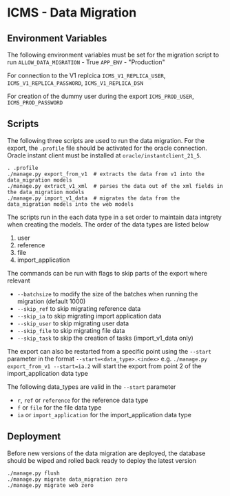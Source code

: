 # ICMS - Data Migration

## Environment Variables

The following environment variables must be set for the migration script to run
`ALLOW_DATA_MIGRATION` - True
`APP_ENV` - "Production"

For connection to the V1 replcica
`ICMS_V1_REPLICA_USER`, `ICMS_V1_REPLICA_PASSWORD`, `ICMS_V1_REPLICA_DSN`

For creation of the dummy user during the export
`ICMS_PROD_USER`, `ICMS_PROD_PASSWORD`


## Scripts

The following three scripts are used to run the data migration. For the export, the `.profile` file should be activated for the oracle connection. Oracle instant client must be installed at `oracle/instantclient_21_5`.

```
. .profile
./manage.py export_from_v1  # extracts the data from v1 into the data_migration models
./manage.py extract_v1_xml  # parses the data out of the xml fields in the data_migration models
./manage.py import_v1_data  # migrates the data from the data_migration models into the web models
```

The scripts run in the each data type in a set order to maintain data intgrety when creating the models. The order of the data types are listed below

1. user
2. reference
3. file
4. import_application

The commands can be run with flags to skip parts of the export where relevant
* `--batchsize` to modify the size of the batches when running the migration (default 1000)
* `--skip_ref` to skip migrating reference data
* `--skip_ia` to skip migrating import application data
* `--skip_user` to skip migrating user data
* `--skip_file` to skip migrating file data
* `--skip_task` to skip the creation of tasks (import_v1_data only)

The export can also be restarted from a specific point using the `--start` parameter in the format `--start=<data_type>.<index>`
e.g. `./manage.py export_from_v1 --start=ia.2`  will start the export from point 2 of the import_application data type

The following data_types are valid in the `--start` parameter
*  `r`, `ref` or `reference` for the reference data type
* `f` or `file` for the file data type
* `ia` or `import_application` for the import_application data type


## Deployment

Before new versions of the data migration are deployed, the database should be wiped and rolled back ready to deploy the latest version

```
./manage.py flush
./manage.py migrate data_migration zero
./manage.py migrate web zero
```